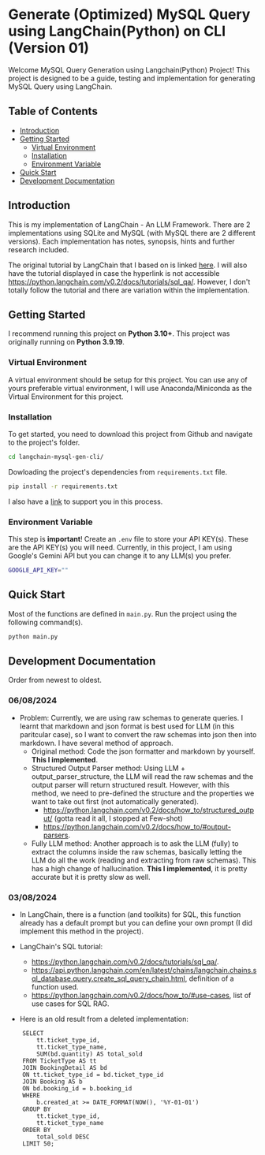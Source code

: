 # Generate (Optimized) MySQL Query using LangChain(Python) on CLI (Version 01)

Welcome MySQL Query Generation using Langchain(Python) Project! This project is designed to be a guide, testing and implementation for generating MySQL Query using LangChain.

## Table of Contents

- [Introduction](#introduction)
- [Getting Started](#getting-started)
  - [Virtual Environment](#Virtual-Environment)
  - [Installation](#installation)
  - [Environment Variable](#Environment-Variable)
- [Quick Start](#Quick-Start)
- [Development Documentation](#development-documentation)

## Introduction

This is my implementation of LangChain - An LLM Framework. There are 2 implementations using SQLite and MySQL (with MySQL there are 2 different versions). Each implementation has notes, synopsis, hints and further research included.

The original tutorial by LangChain that I based on is linked [here](https://python.langchain.com/v0.2/docs/tutorials/sql_qa/). I will also have the tutorial displayed in case the hyperlink is not accessible https://python.langchain.com/v0.2/docs/tutorials/sql_qa/. However, I don't totally follow the tutorial and there are variation within the implementation.

## Getting Started

I recommend running this project on **Python 3.10+**. This project was originally running on **Python 3.9.19**.

### Virtual Environment

A virtual environment should be setup for this project. You can use any of yours preferable virtual environment, I will use Anaconda/Miniconda as the Virtual Environment for this project.

### Installation

To get started, you need to download this project from Github and navigate to the project's folder.

```sh
cd langchain-mysql-gen-cli/
```

Dowloading the project's dependencies from `requirements.txt` file.

```sh
pip install -r requirements.txt
```

I also have a [link](https://chatgpt.com/share/757c50b4-f574-48d0-a04d-c955d100aeab) to support you in this process.

### Environment Variable

This step is **important**! Create an `.env` file to store your API KEY(s). These are the API KEY(s) you will need. Currently, in this project, I am using Google's Gemini API but you can change it to any LLM(s) you prefer.

```sh
GOOGLE_API_KEY=""
```

## Quick Start

Most of the functions are defined in `main.py`. Run the project using the following command(s).

```sh
python main.py
```

## Development Documentation

Order from newest to oldest.

### 06/08/2024

- Problem: Currently, we are using raw schemas to generate queries. I learnt that markdown and json format is best used for LLM (in this
paritcular case), so I want to convert the raw schemas into json then into markdown. I have several method of approach.
    - Original method: Code the json formatter and markdown by yourself. **This I implemented**.
    - Structured Output Parser method: Using LLM + output_parser_structure, the LLM will read the raw schemas and the output parser will return structured result. However, with this method, we need to pre-defined the structure and the properties we want to take out first (not automatically generated). 
        - https://python.langchain.com/v0.2/docs/how_to/structured_output/ (gotta read it all, I stopped at Few-shot)
        - https://python.langchain.com/v0.2/docs/how_to/#output-parsers.
    - Fully LLM method: Another approach is to ask the LLM (fully) to extract the columns inside the raw schemas, basically letting the LLM do  all the work (reading and extracting from raw schemas). This has a high change of hallucination. **This I implemented**, it is pretty accurate but it is pretty slow as well.

### 03/08/2024

- In LangChain, there is a function (and toolkits) for SQL, this function already has a default prompt but you can define your own prompt (I did implement this method in the project).

- LangChain's SQL tutorial:
  - https://python.langchain.com/v0.2/docs/tutorials/sql_qa/.
  - https://api.python.langchain.com/en/latest/chains/langchain.chains.sql_database.query.create_sql_query_chain.html, definition of a function used.
  - https://python.langchain.com/v0.2/docs/how_to/#use-cases, list of use cases for SQL RAG.

- Here is an old result from a deleted implementation:
```mysql
    SELECT
        tt.ticket_type_id,
        tt.ticket_type_name,
        SUM(bd.quantity) AS total_sold
    FROM TicketType AS tt
    JOIN BookingDetail AS bd
    ON tt.ticket_type_id = bd.ticket_type_id
    JOIN Booking AS b
    ON bd.booking_id = b.booking_id
    WHERE
        b.created_at >= DATE_FORMAT(NOW(), '%Y-01-01')
    GROUP BY
        tt.ticket_type_id,
        tt.ticket_type_name
    ORDER BY
        total_sold DESC
    LIMIT 50;
```

